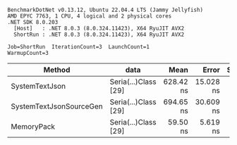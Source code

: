 ```

BenchmarkDotNet v0.13.12, Ubuntu 22.04.4 LTS (Jammy Jellyfish)
AMD EPYC 7763, 1 CPU, 4 logical and 2 physical cores
.NET SDK 8.0.203
  [Host]   : .NET 8.0.3 (8.0.324.11423), X64 RyuJIT AVX2
  ShortRun : .NET 8.0.3 (8.0.324.11423), X64 RyuJIT AVX2

Job=ShortRun  IterationCount=3  LaunchCount=1  
WarmupCount=3  

```
| Method                  | data                 | Mean      | Error     | StdDev   | Min       | Max       | Gen0   | Allocated |
|------------------------ |--------------------- |----------:|----------:|---------:|----------:|----------:|-------:|----------:|
| SystemTextJson          | Seria(...)Class [29] | 628.42 ns | 15.028 ns | 0.824 ns | 627.49 ns | 629.07 ns | 0.0038 |     392 B |
| SystemTextJsonSourceGen | Seria(...)Class [29] | 694.65 ns | 30.609 ns | 1.678 ns | 693.53 ns | 696.58 ns | 0.0048 |     464 B |
| MemoryPack              | Seria(...)Class [29] |  59.50 ns |  5.619 ns | 0.308 ns |  59.23 ns |  59.84 ns | 0.0014 |     120 B |
